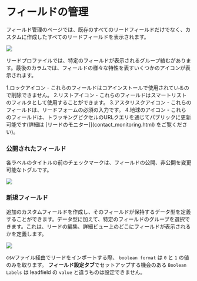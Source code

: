 # フィールドの管理

フィールド管理のページでは、既存のすべてのリードフィールドだけでなく、カスタムに作成したすべてのリードフィールドを表示されます。

![](http://drop.dbh.li/image/190V1w2j2P1Z/Image%202014-11-16%20at%209.34.35%20PM.png)

リードプロファイルでは、特定のフィールドが表示されるグループ絡むがあります。最後のカラムでは、フィールドの様々な特性を表すいくつかのアイコンが表示されます。

1.ロックアイコン - これらのフィールドはコアインストールで使用されているので削除できません。
2.リストアイコン - これらのフィールドはスマートリストのフィルタとして使用することができます。
3.アスタリスクアイコン - これらのフィールドは、リードフォームの必須の入力です。
4.地球のアイコン - これらのフィールドは、トラッキングピクセルのURLクエリを通じてパブリックに更新可能です(詳細は [リードのモニター]](contact_monitoring.html) をご覧ください)。

### 公開されたフィールド

各ラベルのタイトルの前のチェックマークは、フィールドの公開、非公開を変更可能なトグルです。

![](http://drop.dbh.li/image/3S1u0k1X463v/Screen%20Recording%202014-11-16%20at%2009.37%20PM.gif)

### 新規フィールド

追加のカスタムフィールドを作成し、そのフィールドが保持するデータ型を定義することができます。データ型に加えて、特定のフィールドのグループを選択できます。これは、リードの編集、詳細ビュー上のどこにフィールドが表示されるかを定義します。

![](http://drop.dbh.li/image/1k3U1p3J3Y2u/Image%202014-11-16%20at%209.43.52%20PM.png)

csvファイル経由でリードをインポートする際、 `boolean format` は `0` と `1` の値のみを取ります。 **フィールド設定タブ**でセットアップする機会のある `Boolean Labels` は leadfield の `value` と違うものは設定できません。
